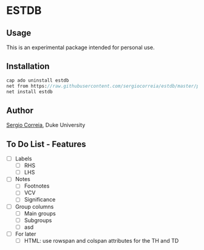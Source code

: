 
# ESTDB

## Usage

This is an experimental package intended for personal use.

## Installation

```stata
cap ado uninstall estdb
net from https://raw.githubusercontent.com/sergiocorreia/estdb/master/package/
net install estdb
```

## Author

[Sergio Correia](sergio.correia@gmail.com), Duke University

## To Do List - Features

- [ ] Labels
    - [ ] RHS
    - [ ] LHS
- [ ] Notes
    - [ ] Footnotes
    - [ ] VCV
    - [ ] Significance
- [ ] Group columns
    - [ ] Main groups
    - [ ] Subgroups
    - [ ] asd
- [ ] For later
    - [ ] HTML: use rowspan and colspan attributes for the TH and TD